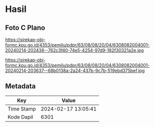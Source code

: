 # Hasil

## Foto C Plano

https://sirekap-obj-formc.kpu.go.id/4353/pemilu/pdpr/63/08/08/20/04/6308082004001-20240214-202438--762c3f40-74e5-4254-97d9-182f30321a2e.jpg

https://sirekap-obj-formc.kpu.go.id/4353/pemilu/pdpr/63/08/08/20/04/6308082004001-20240214-203637--68b0138a-2a24-437b-9c7b-519ebd375bef.jpg


## Metadata

| Key        | Value               |
| ---------- | ------------------- |
| Time Stamp | 2024-02-17 13:05:41 |
| Kode Dapil | 6301                |



